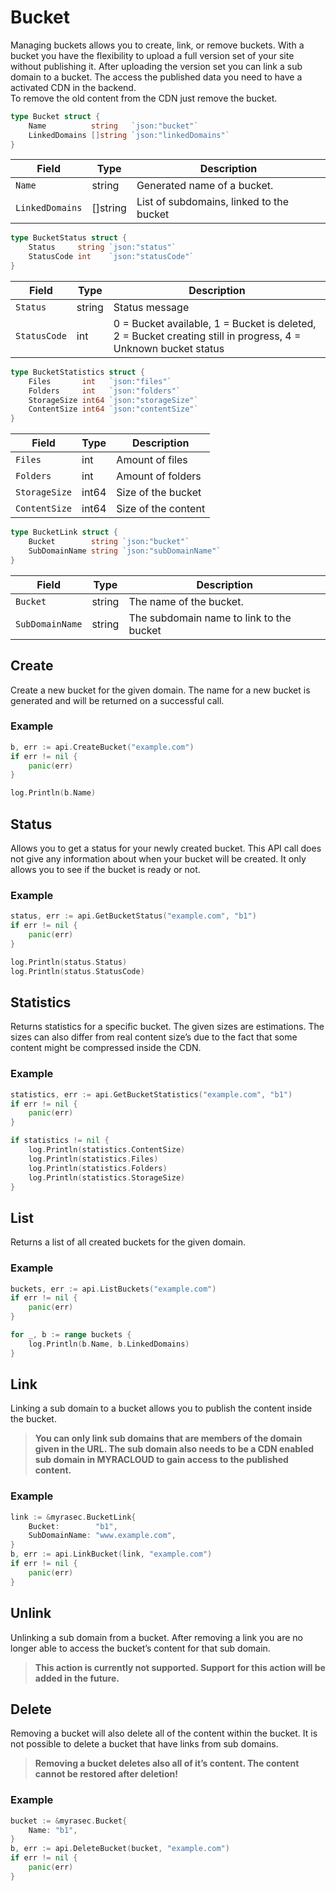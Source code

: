 # Bucket

Managing buckets allows you to create, link, or remove buckets. With a bucket you have the flexibility to upload a full version set of your site without publishing it. After uploading the version set you can link a sub domain to a bucket. The access the published data you need to have a activated CDN in the backend.  
To remove the old content from the CDN just remove the bucket.    

```go
type Bucket struct {
    Name          string   `json:"bucket"`
    LinkedDomains []string `json:"linkedDomains"`
}
```

| Field | Type | Description|
|---|---|---|
| `Name` | string | Generated name of a bucket. |
| `LinkedDomains` | []string | List of subdomains, linked to the bucket |

```go
type BucketStatus struct {
    Status     string `json:"status"`
    StatusCode int    `json:"statusCode"`
}
```

| Field | Type | Description|
|---|---|---|
| `Status` | string | Status message |
| `StatusCode` | int | 0 = Bucket available, 1 = Bucket is deleted, 2 = Bucket creating still in progress, 4 = Unknown bucket status |


```go
type BucketStatistics struct {
    Files       int   `json:"files"`
    Folders     int   `json:"folders"`
    StorageSize int64 `json:"storageSize"`
    ContentSize int64 `json:"contentSize"`
}
```

| Field | Type | Description|
|---|---|---|
| `Files` | int | Amount of files |
| `Folders` | int | Amount of folders |
| `StorageSize` | int64 | Size of the bucket |
| `ContentSize` | int64 | Size of the content |


```go
type BucketLink struct {
    Bucket        string `json:"bucket"`
    SubDomainName string `json:"subDomainName"`
}
```

| Field | Type | Description|
|---|---|---|
| `Bucket` | string | The name of the bucket. |
| `SubDomainName` | string | The subdomain name to link to the bucket |


## Create
Create a new bucket for the given domain. The name for a new bucket is generated and will be returned on a successful call.

### Example
```go
b, err := api.CreateBucket("example.com")
if err != nil {
    panic(err)
}

log.Println(b.Name)
```

## Status
Allows you to get a status for your newly created bucket. This API call does not give any information about when your bucket will be created. It only allows you to see if the bucket is ready or not.

### Example
```go
status, err := api.GetBucketStatus("example.com", "b1")
if err != nil {
    panic(err)
}

log.Println(status.Status)
log.Println(status.StatusCode)
```

## Statistics
Returns statistics for a specific bucket. The given sizes are estimations. The sizes can also differ from real content size’s due to the fact that some content might be compressed inside the CDN.

### Example
```go
statistics, err := api.GetBucketStatistics("example.com", "b1")
if err != nil {
    panic(err)
}

if statistics != nil {
    log.Println(statistics.ContentSize)
    log.Println(statistics.Files)
    log.Println(statistics.Folders)
    log.Println(statistics.StorageSize)
}
```

## List
Returns a list of all created buckets for the given domain.

### Example
```go
buckets, err := api.ListBuckets("example.com")
if err != nil {
    panic(err)
}

for _, b := range buckets {
    log.Println(b.Name, b.LinkedDomains)
}
```

## Link
Linking a sub domain to a bucket allows you to publish the content inside the bucket.  
> **You can only link sub domains that are members of the domain given in the URL. The sub domain also needs to be a CDN enabled sub domain in MYRACLOUD to gain access to the published content.**

### Example
```go
link := &myrasec.BucketLink{
    Bucket:        "b1",
    SubDomainName: "www.example.com",
}
b, err := api.LinkBucket(link, "example.com")
if err != nil {
    panic(err)
}
```

## Unlink
Unlinking a sub domain from a bucket. After removing a link you are no longer able to access the bucket’s content for that sub domain.

> **This action is currently not supported. Support for this action will be added in the future.**

## Delete
Removing a bucket will also delete all of the content within the bucket. It is not possible to delete a bucket that have links from sub domains.
> **Removing a bucket deletes also all of it’s content. The content cannot be restored after deletion!**

### Example
```go
bucket := &myrasec.Bucket{
    Name: "b1",
}
b, err := api.DeleteBucket(bucket, "example.com")
if err != nil {
    panic(err)
}
```